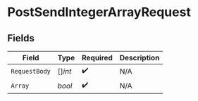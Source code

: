 # PostSendIntegerArrayRequest


## Fields

| Field              | Type               | Required           | Description        |
| ------------------ | ------------------ | ------------------ | ------------------ |
| `RequestBody`      | []*int*            | :heavy_check_mark: | N/A                |
| `Array`            | *bool*             | :heavy_check_mark: | N/A                |